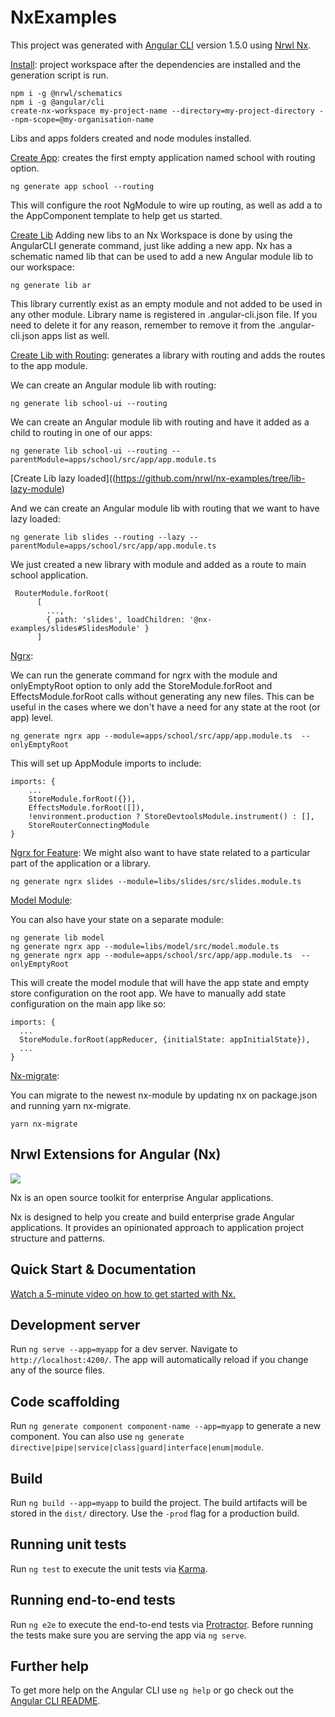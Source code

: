 # NxExamples

This project was generated with [Angular CLI](https://github.com/angular/angular-cli) version 1.5.0 using [Nrwl Nx](https://nrwl.io/nx).

[Install](https://github.com/nrwl/nx-examples/tree/workspace): project workspace after the dependencies are installed and the generation script is run. 

```
npm i -g @nrwl/schematics
npm i -g @angular/cli
create-nx-workspace my-project-name --directory=my-project-directory --npm-scope=@my-organisation-name 
```

Libs and apps folders created and node modules installed. 

[Create App](https://github.com/nrwl/nx-examples/tree/app): creates the first empty application named school with routing option.

```
ng generate app school --routing
```

This will configure the root NgModule to wire up routing, as well as add a <router-outlet> to the AppComponent template to help get us started.

[Create Lib](https://github.com/nrwl/nx-examples/tree/lib)
Adding new libs to an Nx Workspace is done by using the AngularCLI generate command, just like adding a new app. 
Nx has a schematic named lib that can be used to add a new Angular module lib to our workspace:

```
ng generate lib ar
```

This library currently exist as an empty module and not added to be used in any other module. 
Library name is registered in .angular-cli.json file. If you need to delete it for any reason, remember to remove it from the .angular-cli.json apps list as well.


[Create Lib with Routing](https://github.com/nrwl/nx-examples/tree/ui-lib): generates a library with routing and adds the routes to the app module.

We can create an Angular module lib with routing:

```
ng generate lib school-ui --routing
```

We can create an Angular module lib with routing and have it added as a child to routing in one of our apps:
```
ng generate lib school-ui --routing --parentModule=apps/school/src/app/app.module.ts
```

[Create Lib lazy loaded]((https://github.com/nrwl/nx-examples/tree/lib-lazy-module)

And we can create an Angular module lib with routing that we want to have lazy loaded:

```
ng generate lib slides --routing --lazy --parentModule=apps/school/src/app/app.module.ts
```
We just created a new library with module and added as a route to main school application. 
```
 RouterModule.forRoot(
      [
        ...,
        { path: 'slides', loadChildren: '@nx-examples/slides#SlidesModule' }
      ]
```


[Ngrx](https://github.com/nrwl/nx-examples/tree/ngrx): 

We can run the generate command for ngrx with the module and onlyEmptyRoot option to only add the StoreModule.forRoot and EffectsModule.forRoot calls without generating any new files.
This can be useful in the cases where we don't have a need for any state at the root (or app) level.

```
ng generate ngrx app --module=apps/school/src/app/app.module.ts  --onlyEmptyRoot
```

This will set up AppModule imports to include:

```
imports: {
    ...
    StoreModule.forRoot({}),
    EffectsModule.forRoot([]),
    !environment.production ? StoreDevtoolsModule.instrument() : [],
    StoreRouterConnectingModule
}
```
[Ngrx for Feature](https://github.com/nrwl/nx-examples/tree/ngrx-feature): 
We might also want to have state related to a particular part of the application or a library. 

```
ng generate ngrx slides --module=libs/slides/src/slides.module.ts
```

[Model Module](https://github.com/nrwl/nx-examples/tree/model): 

You can also have your state on a separate module:

```
ng generate lib model
ng generate ngrx app --module=libs/model/src/model.module.ts
ng generate ngrx app --module=apps/school/src/app/app.module.ts  --onlyEmptyRoot
```

This will create the model module that will have the app state and empty store configuration on the root app. 
We have to manually add state configuration on the main app like so:

```
imports: {
  ...
  StoreModule.forRoot(appReducer, {initialState: appInitialState}),
  ...
}
```

[Nx-migrate](https://github.com/nrwl/nx-examples/tree/nx-migrate): 

You can migrate to the newest nx-module by updating nx on package.json and running yarn nx-migrate.

```
yarn nx-migrate
```

## Nrwl Extensions for Angular (Nx)

<a href="https://nrwl.io/nx"><img src="https://preview.ibb.co/mW6sdw/nx_logo.png"></a>

Nx is an open source toolkit for enterprise Angular applications.

Nx is designed to help you create and build enterprise grade Angular applications. It provides an opinionated approach to application project structure and patterns.

## Quick Start & Documentation

[Watch a 5-minute video on how to get started with Nx.](http://nrwl.io/nx)

## Development server

Run `ng serve --app=myapp` for a dev server. Navigate to `http://localhost:4200/`. The app will automatically reload if you change any of the source files.

## Code scaffolding

Run `ng generate component component-name --app=myapp` to generate a new component. You can also use `ng generate directive|pipe|service|class|guard|interface|enum|module`.

## Build

Run `ng build --app=myapp` to build the project. The build artifacts will be stored in the `dist/` directory. Use the `-prod` flag for a production build.

## Running unit tests

Run `ng test` to execute the unit tests via [Karma](https://karma-runner.github.io).

## Running end-to-end tests

Run `ng e2e` to execute the end-to-end tests via [Protractor](http://www.protractortest.org/).
Before running the tests make sure you are serving the app via `ng serve`.

## Further help

To get more help on the Angular CLI use `ng help` or go check out the [Angular CLI README](https://github.com/angular/angular-cli/blob/master/README.md).
